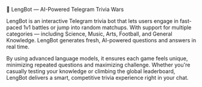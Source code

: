 🧠 LengBot — AI-Powered Telegram Trivia Wars

LengBot is an interactive Telegram trivia bot that lets users engage in fast-paced 1v1 battles or jump into random matchups. With support for multiple categories — including Science, Music, Arts, Football, and General Knowledge. LengBot generates fresh, AI-powered questions and answers in real time.

By using advanced language models, it ensures each game feels unique, minimizing repeated questions and maximizing challenge. Whether you're casually testing your knowledge or climbing the global leaderboard, LengBot delivers a smart, competitive trivia experience right in your chat.
